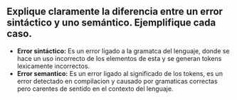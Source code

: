 ## Explique claramente la diferencia entre un error sintáctico y uno semántico. Ejemplifique cada caso.

- **Error sintáctico:** Es un error ligado a la gramatca del lenguaje, donde se hace un uso incorrecto de los elementos de esta y se generan tokens lexicamente incorrectos.
- **Error semantico:** Es un error ligado al significado de los tokens, es un error detectado en compilacion y causado por gramaticas correctas pero carentes de sentido en el contexto del lenguaje. 
